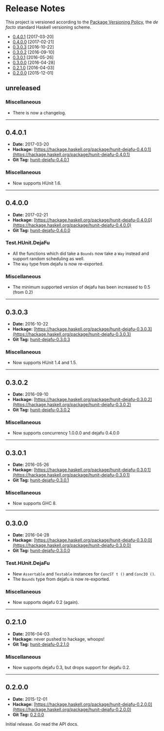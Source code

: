 Release Notes
=============

This project is versioned according to the [Package Versioning Policy](https://pvp.haskell.org), the
*de facto* standard Haskell versioning scheme.

- [0.4.0.1](#0.4.0.1) [2017-03-20]
- [0.4.0.0](#0.4.0.0) [2017-02-21]
- [0.3.0.3](#0.3.0.3) [2016-10-22]
- [0.3.0.2](#0.3.0.2) [2016-09-10]
- [0.3.0.1](#0.3.0.1) [2016-05-26]
- [0.3.0.0](#0.3.0.0) [2016-04-28]
- [0.2.1.0](#0.2.1.0) [2016-04-03]
- [0.2.0.0](#0.2.0.0) [2015-12-01]


unreleased
----------

### Miscellaneous

- There is now a changelog.


---------------------------------------------------------------------------------------------------


0.4.0.1
-------

- **Date:** 2017-03-20
- **Hackage:** [https://hackage.haskell.org/package/hunit-dejafu-0.4.0.1](https://hackage.haskell.org/package/hunit-dejafu-0.4.0.1)
- **Git Tag:** [hunit-dejafu-0.4.0.1](https://github.com/barrucadu/dejafu/releases/tag/hunit-dejafu-0.4.0.1)

### Miscellaneous

- Now supports HUnit 1.6.


---------------------------------------------------------------------------------------------------


0.4.0.0
-------

- **Date:** 2017-02-21
- **Hackage:** [https://hackage.haskell.org/package/hunit-dejafu-0.4.0.0](https://hackage.haskell.org/package/hunit-dejafu-0.4.0.0)
- **Git Tag:** [hunit-dejafu-0.4.0.0](https://github.com/barrucadu/dejafu/releases/tag/hunit-dejafu-0.4.0.0)

### Test.HUnit.DejaFu

- All the functions which did take a `Bounds` now take a `Way` instead and support random scheduling
  as well.
- The `Way` type from dejafu is now re-exported.

### Miscellaneous

- The minimum supported version of dejafu has been increased to 0.5 (from 0.2)


---------------------------------------------------------------------------------------------------


0.3.0.3
-------

- **Date:** 2016-10-22
- **Hackage:** [https://hackage.haskell.org/package/hunit-dejafu-0.3.0.3](https://hackage.haskell.org/package/hunit-dejafu-0.3.0.3)
- **Git Tag:** [hunit-dejafu-0.3.0.3](https://github.com/barrucadu/dejafu/releases/tag/hunit-dejafu-0.3.0.3)

### Miscellaneous

- Now supports HUnit 1.4 and 1.5.


---------------------------------------------------------------------------------------------------


0.3.0.2
-------

- **Date:** 2016-09-10
- **Hackage:** [https://hackage.haskell.org/package/hunit-dejafu-0.3.0.2](https://hackage.haskell.org/package/hunit-dejafu-0.3.0.2)
- **Git Tag:** [hunit-dejafu-0.3.0.2](https://github.com/barrucadu/dejafu/releases/tag/hunit-dejafu-0.3.0.2)

### Miscellaneous

- Now supports concurrency 1.0.0.0 and dejafu 0.4.0.0


---------------------------------------------------------------------------------------------------


0.3.0.1
-------

- **Date:** 2016-05-26
- **Hackage:** [https://hackage.haskell.org/package/hunit-dejafu-0.3.0.1](https://hackage.haskell.org/package/hunit-dejafu-0.3.0.1)
- **Git Tag:** [hunit-dejafu-0.3.0.1](https://github.com/barrucadu/dejafu/releases/tag/hunit-dejafu-0.3.0.1)

### Miscellaneous

- Now supports GHC 8.


---------------------------------------------------------------------------------------------------


0.3.0.0
-------

- **Date:** 2016-04-28
- **Hackage:** [https://hackage.haskell.org/package/hunit-dejafu-0.3.0.0](https://hackage.haskell.org/package/hunit-dejafu-0.3.0.0)
- **Git Tag:** [hunit-dejafu-0.3.0.0](https://github.com/barrucadu/dejafu/releases/tag/hunit-dejafu-0.3.0.0)

### Test.HUnit.DejaFu

- New `Assertable` and `Testable` instances for `ConcST t ()` and `ConcIO ()`.
- The `Bounds` type from dejafu is now re-exported.

### Miscellaneous

- Now supports dejafu 0.2 (again).


---------------------------------------------------------------------------------------------------


0.2.1.0
-------

- **Date:** 2016-04-03
- **Hackage:** never pushed to hackage, whoops!
- **Git Tag:** [hunit-dejafu-0.2.1.0](https://github.com/barrucadu/dejafu/releases/tag/hunit-dejafu-0.2.1.0)

### Miscellaneous

- Now supports dejafu 0.3, but drops support for dejafu 0.2.


---------------------------------------------------------------------------------------------------


0.2.0.0
-------

- **Date:** 2015-12-01
- **Hackage:** [https://hackage.haskell.org/package/hunit-dejafu-0.2.0.0](https://hackage.haskell.org/package/hunit-dejafu-0.2.0.0)
- **Git Tag:** [0.2.0.0](https://github.com/barrucadu/dejafu/releases/tag/0.2.0.0)

Initial release. Go read the API docs.
